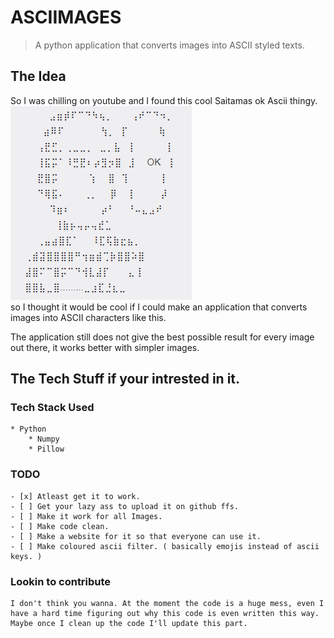 # ASCIIMAGES 

> A python application that converts images into ASCII styled texts. 

## The Idea
So I was chilling on youtube and I found this cool Saitamas ok Ascii thingy.  
![Saitama: OK](https://github.com/fauwara/images-to-ascii/blob/master/images/saitama-ok-ascii.png?raw=true)  
so I thought it would be cool if I could make an application that converts images into ASCII characters like this.

The application still does not give the best possible result for every image out there, it works better with simpler images.

## The Tech Stuff if your intrested in it.

### Tech Stack Used
    * Python
        * Numpy
        * Pillow

### TODO
    - [x] Atleast get it to work.
    - [ ] Get your lazy ass to upload it on github ffs.
    - [ ] Make it work for all Images.
    - [ ] Make code clean.
    - [ ] Make a website for it so that everyone can use it.
    - [ ] Make coloured ascii filter. ( basically emojis instead of ascii keys. )

### Lookin to contribute
    I don't think you wanna. At the moment the code is a huge mess, even I have a hard time figuring out why this code is even written this way.
    Maybe once I clean up the code I'll update this part.
